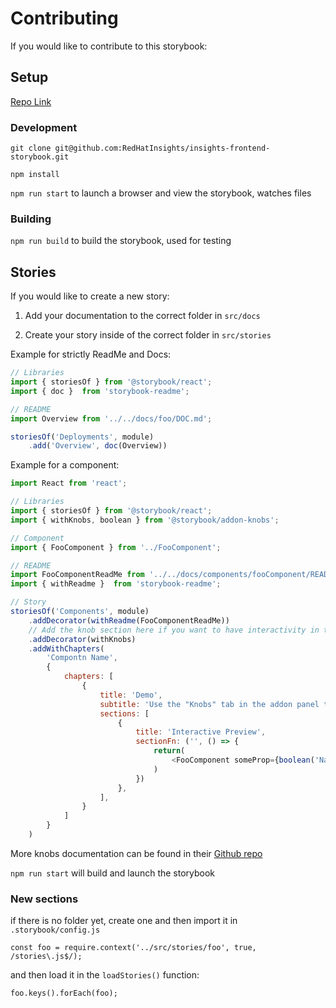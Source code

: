 # Contributing

If you would like to contribute to this storybook:

## Setup

[Repo Link](https://github.com/RedHatInsights/insights-frontend-storybook)

### Development

`git clone git@github.com:RedHatInsights/insights-frontend-storybook.git`

`npm install`

`npm run start` to launch a browser and view the storybook, watches files

### Building

`npm run build` to build the storybook, used for testing

## Stories

If you would like to create a new story:

1. Add your documentation to the correct folder in `src/docs`

2. Create your story inside of the correct folder in `src/stories`

Example for strictly ReadMe and Docs:

```js
// Libraries
import { storiesOf } from '@storybook/react';
import { doc }  from 'storybook-readme';

// README
import Overview from '../../docs/foo/DOC.md';

storiesOf('Deployments', module)
    .add('Overview', doc(Overview))
```

Example for a component:

```js
import React from 'react';

// Libraries
import { storiesOf } from '@storybook/react';
import { withKnobs, boolean } from '@storybook/addon-knobs';

// Component
import { FooComponent } from '../FooComponent';

// README
import FooComponentReadMe from '../../docs/components/fooComponent/README.md';
import { withReadme }  from 'storybook-readme';

// Story
storiesOf('Components', module)
    .addDecorator(withReadme(FooComponentReadMe))
    // Add the knob section here if you want to have interactivity in the knob panel
    .addDecorator(withKnobs)
    .addWithChapters(
        'Compontn Name',
        {
            chapters: [
                {
                    title: 'Demo',
                    subtitle: 'Use the "Knobs" tab in the addon panel to use interactive preview',
                    sections: [
                        {
                            title: 'Interactive Preview',
                            sectionFn: ('', () => {
                                return(
                                    <FooComponent someProp={boolean('Name in Knobs panel', false)}/>
                                )
                            })
                        },
                    ],
                }
            ]
        }
    )
```

More knobs documentation can be found in their [Github repo](https://github.com/storybooks/storybook/tree/release/3.4/addons/knobs)

`npm run start` will build and launch the storybook

### New sections

if there is no folder yet, create one and then import it in `.storybook/config.js`

`const foo = require.context('../src/stories/foo', true, /stories\.js$/);`

and then load it in the `loadStories()` function:

`foo.keys().forEach(foo);`